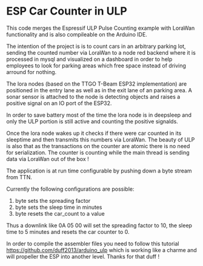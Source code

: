 # ESP Car Counter in ULP

This code merges the Espressif ULP Pulse Counting example with LoraWan functionality and is also compileable on the Arduino IDE.

The intention of the project is is to count cars in an arbitrary parking lot, sending the counted number via LoraWan to a node red backend where it is processed in mysql and visualized on a dashboard in order to help employees to look for parking areas which free space instead of driving arround for nothing.

The lora nodes (based on the TTGO T-Beam ESP32 implementation) are positioned in the entry lane as well as in the exit lane of an parking area. A sonar sensor is attached to the node is detecting objects and raises a positive signal on an IO port of the ESP32.  

In order to save battery most of the time the lora node is in deepsleep and only the ULP portion is still active and counting the positive signalds.

Once the lora node wakes up it checks if there were car counted in its sleeptime and then transmits this numbers via LoraWan.
The beauty of ULP is also that as the transactions on the counter are atomic there is no need for serialization. The counter is counting while the main thread is sending data via LoraWan out of the box !

The application is at run time configurable by pushing down a byte stream from TTN. 

Currently the following configurations are possible:
1. byte sets the spreading factor
2. byte sets the sleep time in minutes
3. byte resets the car_count to a value

Thus a downlink like 0A 05 00 will set the spreading factor to 10, the sleep time to 5 minutes and resets the car counter to 0.

In order to compile the assembler files you need to follow this tutorial https://github.com/duff2013/arduino_ulp 
which is working like a charme and will propeller the ESP into another level. Thanks for that duff !

